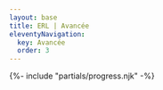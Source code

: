 ```yaml
---
layout: base
title: ERL | Avancée
eleventyNavigation:
  key: Avancée
  order: 3
---
```


{%- include "partials/progress.njk" -%}